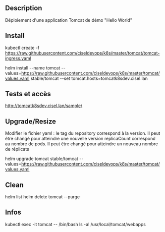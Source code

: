 ## Description
Déploiement d'une application Tomcat de démo "Hello World"

## Install
kubectl create -f https://raw.githubusercontent.com/ciseldevops/k8s/master/tomcat/tomcat-ingress.yaml

helm install --name tomcat --values=https://raw.githubusercontent.com/ciseldevops/k8s/master/tomcat/values.yaml stable/tomcat  --set tomcat.hosts=tomcatk8sdev.cisel.lan

## Tests et accès
http://tomcatk8sdev.cisel.lan/sample/

## Upgrade/Resize
Modifier le fichier yaml : 
le tag du repository correspond à la version. Il peut être changé pour atteindre une nouvelle version
replicaCount correspond au nombre de pods. Il peut être changé pour atteindre un nouveau nombre de réplicats
 
helm upgrade tomcat stable/tomcat --values=https://raw.githubusercontent.com/ciseldevops/k8s/master/tomcat/values.yaml

## Clean
helm list
helm delete tomcat --purge

## Infos
kubectl exec -it tomcat -- /bin/bash
ls -al /usr/local/tomcat/webapps
